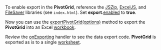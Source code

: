 To enable export in the **PivotGrid**, reference the <a href="https://stuk.github.io/jszip/" target="_blank">JSZip</a>, <a href="https://github.com/exceljs/exceljs" target="_blank">ExcelJS</a>, and <a href="https://github.com/eligrey/FileSaver.js/" target="_blank">FileSaver</a> libraries (see `index.html`). Set **export**.[enabled](/Documentation/ApiReference/UI_Widgets/dxPivotGrid/Configuration/export/#enabled) to **true**.  

Now you can use the [exportPivotGrid(options)](/Documentation/ApiReference/Common/Utils/excelExporter/#exportPivotGridoptions) method to export the **PivotGrid** into an Excel <a href="https://github.com/exceljs/exceljs#create-a-workbook" target="_blank">workbook</a>.

Review the [onExporting](/Documentation/ApiReference/UI_Widgets/dxPivotGrid/Configuration/#onExporting) handler to see the data export code. **PivotGrid** is exported as is to a single <a href="https://github.com/exceljs/exceljs#add-a-worksheet" target="_blank">worksheet</a>.